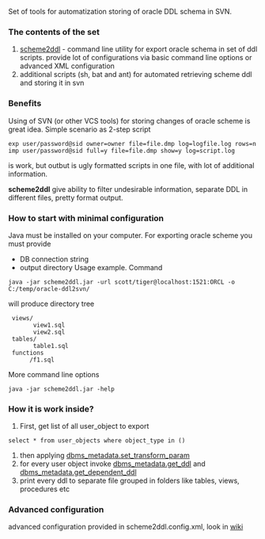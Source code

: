 Set of tools for automatization storing of oracle DDL schema in SVN.

### The contents of the set ###
  1. [scheme2ddl](http://code.google.com/p/scheme2ddl) - command line utility for export oracle schema in set of ddl scripts. provide lot of configurations via basic command line options or advanced XML configuration
  1. additional scripts (sh, bat and ant) for automated retrieving scheme ddl and storing it in svn


### Benefits ###
Using of SVN (or other VCS tools) for storing changes of oracle scheme is great idea.
Simple scenario as 2-step script
```
exp user/password@sid owner=owner file=file.dmp log=logfile.log rows=n
imp user/password@sid full=y file=file.dmp show=y log=script.log
```
is work, but outbut is ugly formatted scripts in one file, with lot of additional information.

**scheme2ddl** give ability to filter undesirable information, separate DDL in different files, pretty format output.


### How to start with minimal configuration ###
Java must be installed on your computer.
For exporting oracle scheme you must provide
  * DB connection string
  * output directory
Usage example. Command
```
java -jar scheme2ddl.jar -url scott/tiger@localhost:1521:ORCL -o C:/temp/oracle-ddl2svn/
```
will produce directory tree
```
 views/
       view1.sql
       view2.sql
 tables/
       table1.sql
 functions
      /f1.sql  
```

More command line options
```
java -jar scheme2ddl.jar -help
```


### How it is work inside? ###

  1. First, get list of all user\_object to export
```
select * from user_objects where object_type in ()
```
  1. then applying [dbms\_metadata.set\_transform\_param](http://download.oracle.com/docs/cd/B19306_01/appdev.102/b14258/d_metada.htm#i1000135)
  1. for every user object invoke [dbms\_metadata.get\_ddl](http://download.oracle.com/docs/cd/B19306_01/appdev.102/b14258/d_metada.htm#i1019414) and [dbms\_metadata.get\_dependent\_ddl](http://download.oracle.com/docs/cd/B19306_01/appdev.102/b14258/d_metada.htm#i1019414)
  1. print every ddl to separate file grouped in folders like tables, views, procedures etc

### Advanced configuration ###
advanced configuration provided in scheme2ddl.config.xml,
look in [wiki](http://code.google.com/p/scheme2ddl/wiki/Configuration)